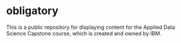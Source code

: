 # obligatory

This is a public repository for displaying content for the Applied Data Science Capstone course, which is created and owned by IBM.

